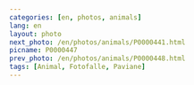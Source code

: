 ```yaml
---
categories: [en, photos, animals]
lang: en
layout: photo
next_photo: /en/photos/animals/P0000441.html
picname: P0000447
prev_photo: /en/photos/animals/P0000448.html
tags: [Animal, Fotofalle, Paviane]
---
```

